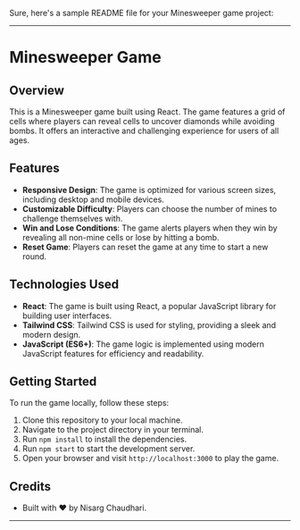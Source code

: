 Sure, here's a sample README file for your Minesweeper game project:

---

# Minesweeper Game

## Overview
This is a Minesweeper game built using React. The game features a grid of cells where players can reveal cells to uncover diamonds while avoiding bombs. It offers an interactive and challenging experience for users of all ages.

## Features
- **Responsive Design**: The game is optimized for various screen sizes, including desktop and mobile devices.
- **Customizable Difficulty**: Players can choose the number of mines to challenge themselves with.
- **Win and Lose Conditions**: The game alerts players when they win by revealing all non-mine cells or lose by hitting a bomb.
- **Reset Game**: Players can reset the game at any time to start a new round.

## Technologies Used
- **React**: The game is built using React, a popular JavaScript library for building user interfaces.
- **Tailwind CSS**: Tailwind CSS is used for styling, providing a sleek and modern design.
- **JavaScript (ES6+)**: The game logic is implemented using modern JavaScript features for efficiency and readability.

## Getting Started
To run the game locally, follow these steps:
1. Clone this repository to your local machine.
2. Navigate to the project directory in your terminal.
3. Run `npm install` to install the dependencies.
4. Run `npm start` to start the development server.
5. Open your browser and visit `http://localhost:3000` to play the game.

## Credits
- Built with ❤️ by Nisarg Chaudhari.


---
